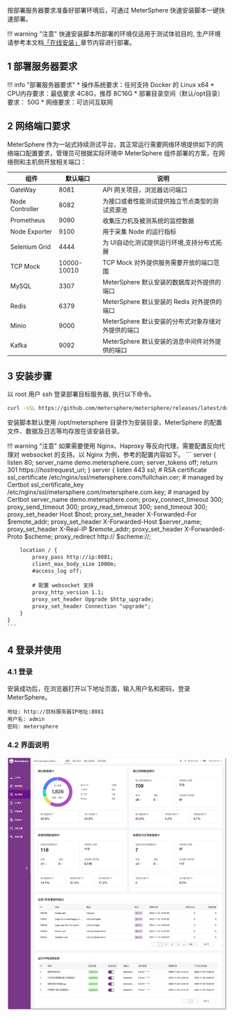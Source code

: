 按部署服务器要求准备好部署环境后，可通过 MeterSphere 快速安装脚本一键快速部署。

!!! warning "注意"
    快速安装脚本所部署的环境仅适用于测试体验目的, 生产环境请参考本文档[「在线安装」](../installation/online_installation.md)章节内容进行部署。

## 1 部署服务器要求

!!! info "部署服务器要求"
     * 操作系统要求：任何支持 Docker 的 Linux x64
     * CPU内存要求：最低要求 4C8G，推荐 8C16G
     * 部署目录空间（默认/opt目录）要求： 50G
     * 网络要求：可访问互联网

## 2 网络端口要求

MeterSphere 作为一站式持续测试平台，其正常运行需要网络环境提供如下的网络端口配置要求，管理员可根据实际环境中 MeterSphere 组件部署的方案，在网络侧和主机侧开放相关端口：

| 组件     | 默认端口     | 说明     |
| -------- | -------- | -------- |
| GateWay | 8081 | API 网关项目，浏览器访问端口 |
| Node Controller | 8082 | 为接口或者性能测试提供独立节点类型的测试资源池 |
| Prometheus | 9090 | 收集压力机及被测系统的监控数据 |
| Node Exporter | 9100 | 用于采集 Node 的运行指标 |
| Selenium Grid | 4444 | 为 UI自动化测试提供运行环境,支持分布式拓展 |
| TCP Mock  | 10000-10010 | TCP Mock 对外提供服务需要开放的端口范围 |
| MySQL | 3307 | MeterSphere 默认安装的数据库对外提供的端口  |
| Redis | 6379 | MeterSphere 默认安装的 Redis 对外提供的端口  |
| Minio | 9000 | MeterSphere 默认安装的分布式对象存储对外提供的端口  |
| Kafka | 9092 | MeterSphere 默认安装的消息中间件对外提供的端口  |

## 3 安装步骤
以 root 用户 ssh 登录部署目标服务器, 执行以下命令。
```sh
curl -sSL https://github.com/metersphere/metersphere/releases/latest/download/quick_start.sh | sh
```
安装脚本默认使用 /opt/metersphere 目录作为安装目录，MeterSphere 的配置文件、数据及日志等均存放在该安装目录。

!!! warning "注意"
    如果需要使用 Nginx、Haproxy 等反向代理，需要配置反向代理对 websocket 的支持。以 Nginx 为例，参考的配置内容如下。
    ```
    server {
        listen 80;
        server_name demo.metersphere.com;
        server_tokens off;
        return 301 https://$host$request_uri;
    }
    server {
        listen 443 ssl;
        # RSA certificate
        ssl_certificate /etc/nginx/ssl/metersphere.com/fullchain.cer; # managed by Certbot
        ssl_certificate_key /etc/nginx/ssl/metersphere.com/metersphere.com.key; # managed by Certbot
        server_name  demo.metersphere.com;
        proxy_connect_timeout       300;
        proxy_send_timeout          300;
        proxy_read_timeout          300;
        send_timeout                300;
        proxy_set_header Host $host;
        proxy_set_header X-Forwarded-For $remote_addr;
        proxy_set_header X-Forwarded-Host $server_name;
        proxy_set_header X-Real-IP $remote_addr;
        proxy_set_header X-Forwarded-Proto $scheme;
        proxy_redirect http:// $scheme://;
        
        location / {
            proxy_pass http://ip:8081;
            client_max_body_size 1000m;
            #access_log off;
            
            # 配置 websocket 支持
            proxy_http_version 1.1;
            proxy_set_header Upgrade $http_upgrade;
            proxy_set_header Connection "upgrade";
        }
    }
    ```

## 4 登录并使用
### 4.1 登录
安装成功后，在浏览器打开以下地址页面，输入用户名和密码，登录 MeterSphere。
```
地址: http://目标服务器IP地址:8081
用户名: admin
密码: metersphere
```

### 4.2 界面说明
![界面说明](../img/界面说明.png)
